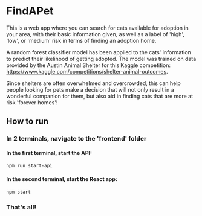 ﻿# FindAPet
This is a web app where you can search for cats available for adoption in your area, with their basic information given, as well as a label of 'high', 'low', or 'medium' risk in terms of finding an adoption home. 

A random forest classifier model has been applied to the cats' information to predict their likelihood of getting adopted. The model was trained on data provided by the Austin Animal Shelter for this Kaggle competition: https://www.kaggle.com/competitions/shelter-animal-outcomes.

Since shelters are often overwhelmed and overcrowded, this can help people looking for pets make a decision that will not only result in a wonderful companion for them, but also aid in finding cats that are more at risk 'forever homes'!
## How to run

### In 2 terminals, navigate to the 'frontend' folder

#### In the first terminal, start the API:
`npm run start-api`

#### In the second terminal, start the React app:
`npm start`

### That's all!
